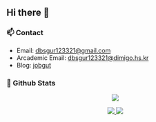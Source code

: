 ## Hi there 👋

### 📫 Contact

- Email: dbsgur123321@gmail.com
- Arcademic Email: dbsgur123321@dimigo.hs.kr
- Blog: [jobgut](https://snowman0919.site)

### 🔭 Github Stats

<p align="center">
  <img src="https://github-profile-trophy.vercel.app/?username=snowman0919&theme=gitdimmed&column=5" />
</p>

<div align="center">
<a href="https://github.com/anuraghazra/github-readme-stats">
  <img src="https://github-readme-stats.vercel.app/api?username=snowman0919&show_icons=true&theme=github_dark&hide_border=true&include_all_commits=true" />
</a>
<a href="https://github.com/anuraghazra/github-readme-stats">
  <img src="https://github-readme-stats.vercel.app/api/top-langs/?username=snowman0919&langs_count=8&layout=compact&theme=github_dark&hide_border=true" />
</a>
</div>
<!--
**snowman0919/snowman0919** is a ✨ _special_ ✨ repository because its `README.md` (this file) appears on your GitHub profile.

Here are some ideas to get you started:

- 🔭 I’m currently working on ...
- 🌱 I’m currently learning ...
- 👯 I’m looking to collaborate on ...
- 🤔 I’m looking for help with ...
- 💬 Ask me about ...
- 📫 How to reach me: ...
- 😄 Pronouns: ...
- ⚡ Fun fact: ...
-->
